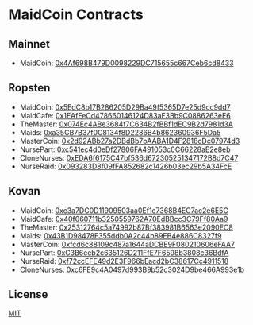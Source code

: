 # MaidCoin Contracts

## Mainnet
- MaidCoin: [0x4Af698B479D0098229DC715655c667Ceb6cd8433](https://etherscan.io/address/0x4Af698B479D0098229DC715655c667Ceb6cd8433)

## Ropsten
- MaidCoin: [0x5EdC8b17B286205D29Ba49f5365D7e25d9cc9dd7](https://ropsten.etherscan.io/address/0x5EdC8b17B286205D29Ba49f5365D7e25d9cc9dd7)
- MaidCafe: [0x1EAfFeCd478660146124D83aF3Bb9C0886263eE6](https://ropsten.etherscan.io/address/0x1EAfFeCd478660146124D83aF3Bb9C0886263eE6)
- TheMaster: [0x074Ec4ABe3684f7C634B2fBBf1dEC9B2d7981d3A](https://ropsten.etherscan.io/address/0x074Ec4ABe3684f7C634B2fBBf1dEC9B2d7981d3A)
- Maids: [0xa35CB7B37f0C8134f8D2286B4b862360936F5Da5](https://ropsten.etherscan.io/address/0xa35CB7B37f0C8134f8D2286B4b862360936F5Da5)
- MasterCoin: [0x2d92ABb27a2DBdBb7bAABA1D4F2818cDc07974d3](https://ropsten.etherscan.io/address/0x2d92ABb27a2DBdBb7bAABA1D4F2818cDc07974d3)
- NursePart: [0xc541ec4d0eDf27806FA491053c0C66228aE2e8eb](https://ropsten.etherscan.io/address/0xc541ec4d0eDf27806FA491053c0C66228aE2e8eb)
- CloneNurses: [0xEDA6f6175C47bf536d672305251347172B8d7C47](https://ropsten.etherscan.io/address/0xEDA6f6175C47bf536d672305251347172B8d7C47)
- NurseRaid: [0x093283D8f09fFA852682c1426b03ec29b5A34FcE](https://ropsten.etherscan.io/address/0x093283D8f09fFA852682c1426b03ec29b5A34FcE)

## Kovan
- MaidCoin: [0xc3a7DC0D11909503aa0Ef1c7368B4EC7ac2e6E5C](https://kovan.etherscan.io/address/0xc3a7DC0D11909503aa0Ef1c7368B4EC7ac2e6E5C)
- MaidCafe: [0x40f060711b3250559762A70EdBBcc3C79Ff80Aa9](https://kovan.etherscan.io/address/0x40f060711b3250559762A70EdBBcc3C79Ff80Aa9)
- TheMaster: [0x25312764c5a74992b87Bf383981B6563e2090EC8](https://kovan.etherscan.io/address/0x25312764c5a74992b87Bf383981B6563e2090EC8)
- Maids: [0x43B1D98478F355ddb0A2c44b89EB4e886C8327f9](https://kovan.etherscan.io/address/0x43B1D98478F355ddb0A2c44b89EB4e886C8327f9)
- MasterCoin: [0xfcd6c88109c487a1644aDCBE9F080210606eFAA7](https://kovan.etherscan.io/address/0xfcd6c88109c487a1644aDCBE9F080210606eFAA7)
- NursePart: [0xC3B6eeb2c635126D211FfE7F6598b3808c36BdfA](https://kovan.etherscan.io/address/0xC3B6eeb2c635126D211FfE7F6598b3808c36BdfA)
- NurseRaid: [0xf72ccEFE49d2E3F966bEacd2bC38617Cc4911518](https://kovan.etherscan.io/address/0xf72ccEFE49d2E3F966bEacd2bC38617Cc4911518)
- CloneNurses: [0xc6FE9c4A0497d993B9b52c3024D9be466A993e1b](https://kovan.etherscan.io/address/0xc6FE9c4A0497d993B9b52c3024D9be466A993e1b)

## License
[MIT](LICENSE)
